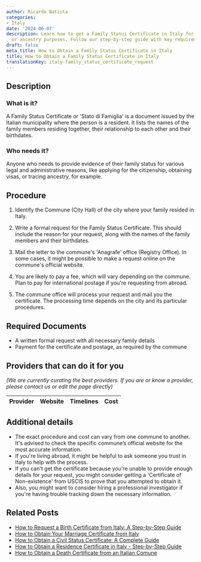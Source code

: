 ```yaml
---
author: Ricardo Batista
categories:
- Italy
date: '2024-06-07'
description: Learn how to get a Family Status Certificate in Italy for legal, administrative,
  or ancestry purposes. Follow our step-by-step guide with key requirements.
draft: false
meta_title: How to Obtain a Family Status Certificate in Italy
title: How to Obtain a Family Status Certificate in Italy
translationKey: italy-family_status_certificate_request
---
```


## Description
### What is it?
A Family Status Certificate or 'Stato di Famiglia' is a document issued by the Italian municipality where the person is a resident. It lists the names of the family members residing together, their relationship to each other and their birthdates.

### Who needs it?
Anyone who needs to provide evidence of their family status for various legal and administrative reasons, like applying for the citizenship, obtaining visas, or tracing ancestry, for example.

## Procedure

1. Identify the Commune (City Hall) of the city where your family resided in Italy.

2. Write a formal request for the Family Status Certificate. This should include the reason for your request, along with the names of the family members and their birthdates. 

3. Mail the letter to the commune's 'Anagrafe' office (Registry Office). In some cases, it might be possible to make a request online on the commune's official website.

4. You are likely to pay a fee, which will vary depending on the commune. Plan to pay for international postage if you're requesting from abroad.

5. The commune office will process your request and mail you the certificate. The processing time depends on the city and its particular procedures.

## Required Documents
- A written formal request with all necessary family details
- Payment for the certificate and postage, as required by the commune

## Providers that can do it for you

_(We are currently curating the best providers. If you are or know a provider, please contact us or edit the page directly)_

| Provider        |     Website     |     Timelines    |       Cost      |
| :-------------: | :-------------: |  :-------------: | :-------------: |

## Additional details
- The exact procedure and cost can vary from one commune to another. It's advised to check the specific commune’s official website for the most accurate information.
- If you're living abroad, it might be helpful to ask someone you trust in Italy to help with the process.
- If you can't get the certificate because you're unable to provide enough details for your request, you might consider getting a 'Certificate of Non-existence' from USCIS to prove that you attempted to obtain it. 
- Also, you might want to consider hiring a professional investigator if you're having trouble tracking down the necessary information.


## Related Posts

- [How to Request a Birth Certificate from Italy: A Step-by-Step Guide](https://tramitit.com/guides/italy/birth_certificate_request/)
- [How to Obtain Your Marriage Certificate from Italy](https://tramitit.com/guides/italy/marriage_certificate_request/)
- [How to Obtain a Civil Status Certificate: A Complete Guide](https://tramitit.com/guides/italy/civil_status_certificate/)
- [How to Obtain a Residence Certificate in Italy - Step-by-Step Guide](https://tramitit.com/guides/italy/residence_certificate_request/)
- [How to Obtain a Death Certificate from an Italian Comune](https://tramitit.com/guides/italy/death_certificate_request/)